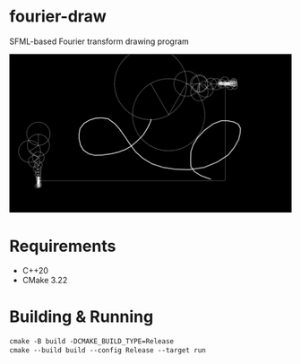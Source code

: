 # fourier-draw

SFML-based Fourier transform drawing program

![fourier-draw](docs/fourier-draw.png)

# Requirements
 * C++20
 * CMake 3.22

# Building & Running

```
cmake -B build -DCMAKE_BUILD_TYPE=Release
cmake --build build --config Release --target run
```
